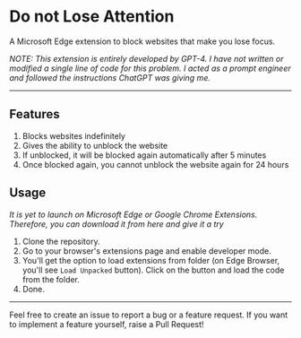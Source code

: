 # Do not Lose Attention

A Microsoft Edge extension to block websites that make you lose focus.

_NOTE: This extension is entirely developed by GPT-4. I have not written or modified a single line of code for this problem. I acted as a prompt engineer and followed the instructions ChatGPT was giving me._

---

## Features
1. Blocks websites indefinitely
2. Gives the ability to unblock the website
3. If unblocked, it will be blocked again automatically after 5 minutes
4. Once blocked again, you cannot unblock the website again for 24 hours

## Usage
_It is yet to launch on Microsoft Edge or Google Chrome Extensions. Therefore, you can download it from here and give it a try_

1. Clone the repository.
2. Go to your browser's extensions page and enable developer mode.
3. You'll get the option to load extensions from folder (on Edge Browser, you'll see `Load Unpacked` button). Click on the button and load the code from the folder.
4. Done.

---

Feel free to create an issue to report a bug or a feature request. If you want to implement a feature yourself, raise a Pull Request!
